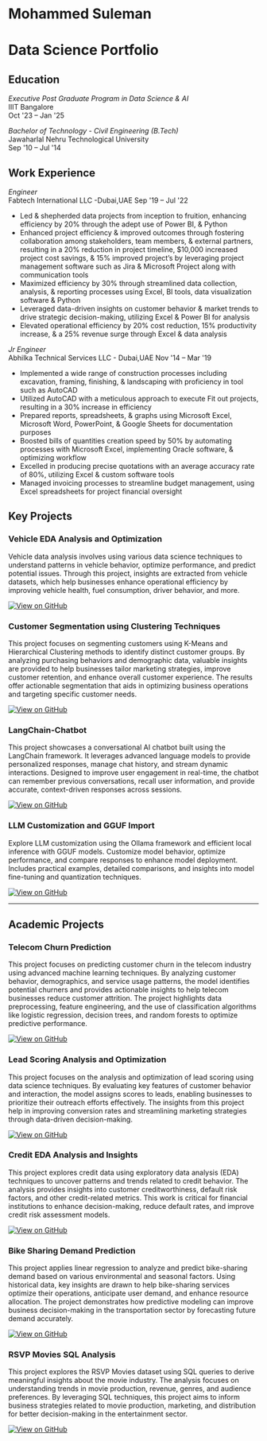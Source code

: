 # Mohammed Suleman
# Data Science Portfolio


## Education

*Executive Post Graduate Program in Data Science & AI*  
IIIT Bangalore  
Oct '23 – Jan '25

*Bachelor of Technology - Civil Engineering (B.Tech)*  
Jawaharlal Nehru Technological University  
Sep '10 – Jul '14

## Work Experience

*Engineer*  
Fabtech International LLC -Dubai,UAE
Sep '19 – Jul '22  
- Led & shepherded data projects from inception to fruition, enhancing efficiency by 20% through the adept 
use of Power BI, & Python
- Enhanced project efficiency & improved outcomes through fostering collaboration among stakeholders, 
team members, & external partners, resulting in a 20% reduction in project timeline, $10,000 increased 
project cost savings, & 15% improved project’s by leveraging project management software such as Jira 
& Microsoft Project along with communication tools
- Maximized efficiency by 30% through streamlined data collection, analysis, & reporting processes using 
Excel, BI tools, data visualization software & Python
- Leveraged data-driven insights on customer behavior & market trends to drive strategic decision-making, 
utilizing Excel & Power BI for analysis
- Elevated operational efficiency by 20% cost reduction, 15% productivity increase, & a 25% revenue 
surge through Excel & data analysis

*Jr Engineer*  
Abhilka Technical Services LLC - Dubai,UAE
Nov '14 – Mar '19  
- Implemented a wide range of construction processes including excavation, framing, finishing, & 
landscaping with proficiency in tool such as AutoCAD
- Utilized AutoCAD with a meticulous approach to execute Fit out projects, resulting in a 30% increase in 
efficiency
- Prepared reports, spreadsheets, & graphs using Microsoft Excel, Microsoft Word, PowerPoint, & Google 
Sheets for documentation purposes
- Boosted bills of quantities creation speed by 50% by automating processes with Microsoft Excel,
implementing Oracle software, & optimizing workflow
- Excelled in producing precise quotations with an average accuracy rate of 80%, utilizing Excel & custom 
software tools
- Managed invoicing processes to streamline budget management, using Excel spreadsheets for project 
financial oversight


## Key Projects


### Vehicle EDA Analysis and Optimization

Vehicle data analysis involves using various data science techniques to understand patterns in vehicle behavior, optimize performance, and predict potential issues. Through this project, insights are extracted from vehicle datasets, which help businesses enhance operational efficiency by improving vehicle health, fuel consumption, driver behavior, and more.

[![View on GitHub](https://img.shields.io/badge/GitHub-View_on_GitHub-blue?logo=GitHub)](https://github.com/suleman9mohammed/Vehicle_EDA_Analysis.)


### Customer Segmentation using Clustering Techniques

This project focuses on segmenting customers using K-Means and Hierarchical Clustering methods to identify distinct customer groups. By analyzing purchasing behaviors and demographic data, valuable insights are provided to help businesses tailor marketing strategies, improve customer retention, and enhance overall customer experience. The results offer actionable segmentation that aids in optimizing business operations and targeting specific customer needs.

[![View on GitHub](https://img.shields.io/badge/GitHub-View_on_GitHub-blue?logo=GitHub)]([](https://github.com/suleman9mohammed/customer-segmentation-clustering))


### LangChain-Chatbot

This project showcases a conversational AI chatbot built using the LangChain framework. It leverages advanced language models to provide personalized responses, manage chat history, and stream dynamic interactions. Designed to improve user engagement in real-time, the chatbot can remember previous conversations, recall user information, and provide accurate, context-driven responses across sessions.

[![View on GitHub](https://img.shields.io/badge/GitHub-View_on_GitHub-blue?logo=GitHub)]([](https://github.com/suleman9mohammed/langchain-chatbot-demo.))


### LLM Customization and GGUF Import

Explore LLM customization using the Ollama framework and efficient local inference with GGUF models. Customize model behavior, optimize performance, and compare responses to enhance model deployment. Includes practical examples, detailed comparisons, and insights into model fine-tuning and quantization techniques.

[![View on GitHub](https://img.shields.io/badge/GitHub-View_on_GitHub-blue?logo=GitHub)]([](https://github.com/suleman9mohammed/Llama3-GGUF-Customizati.on-Ollama))



-----------------------------------------------------------------------------------------------------------------------------------------------------------------------------



## Academic Projects


### Telecom Churn Prediction

This project focuses on predicting customer churn in the telecom industry using advanced machine learning techniques. By analyzing customer behavior, demographics, and service usage patterns, the model identifies potential churners and provides actionable insights to help telecom businesses reduce customer attrition. The project highlights data preprocessing, feature engineering, and the use of classification algorithms like logistic regression, decision trees, and random forests to optimize predictive performance.

[![View on GitHub](https://img.shields.io/badge/GitHub-View_on_GitHub-blue?logo=GitHub)](https://github.com/suleman9mohammed/Telecom-Customer-Churn-Prediction)


### Lead Scoring Analysis and Optimization

This project focuses on the analysis and optimization of lead scoring using data science techniques. By evaluating key features of customer behavior and interaction, the model assigns scores to leads, enabling businesses to prioritize their outreach efforts effectively. The insights from this project help in improving conversion rates and streamlining marketing strategies through data-driven decision-making.

[![View on GitHub](https://img.shields.io/badge/GitHub-View_on_GitHub-blue?logo=GitHub)](https://github.com/suleman9mohammed/LeadScoring_Suleman)


### Credit EDA Analysis and Insights

This project explores credit data using exploratory data analysis (EDA) techniques to uncover patterns and trends related to credit behavior. The analysis provides insights into customer creditworthiness, default risk factors, and other credit-related metrics. This work is critical for financial institutions to enhance decision-making, reduce default rates, and improve credit risk assessment models.

[![View on GitHub](https://img.shields.io/badge/GitHub-View_on_GitHub-blue?logo=GitHub)](https://github.com/suleman9mohammed/Credit-EDA-Analysis.)


### Bike Sharing Demand Prediction

This project applies linear regression to analyze and predict bike-sharing demand based on various environmental and seasonal factors. Using historical data, key insights are drawn to help bike-sharing services optimize their operations, anticipate user demand, and enhance resource allocation. The project demonstrates how predictive modeling can improve business decision-making in the transportation sector by forecasting future demand accurately.

[![View on GitHub](https://img.shields.io/badge/GitHub-View_on_GitHub-blue?logo=GitHub)](https://github.com/suleman9mohammed/Bike-Sharing-Demand-Prediction)


### RSVP Movies SQL Analysis

This project explores the RSVP Movies dataset using SQL queries to derive meaningful insights about the movie industry. The analysis focuses on understanding trends in movie production, revenue, genres, and audience preferences. By leveraging SQL techniques, this project aims to inform business strategies related to movie production, marketing, and distribution for better decision-making in the entertainment sector.

[![View on GitHub](https://img.shields.io/badge/GitHub-View_on_GitHub-blue?logo=GitHub)](https://github.com/suleman9mohammed/RSVP_Movies_SQL_Analysis)
